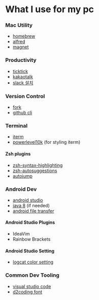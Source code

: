 # What I use for my pc

### Mac Utility
- [homebrew](https://brew.sh/)
- [alfred](https://www.alfredapp.com/)
- [magnet](https://apps.apple.com/kr/app/magnet/id441258766?l=en&mt=12)

### Productivity
- [ticktick](https://apps.apple.com/kr/app/ticktick-to-do-list-calendar/id966085870?l=en&mt=12)
- [kakaotalk](https://apps.apple.com/kr/app/kakaotalk/id869223134?l=en&mt=12)
- [slack 설치](https://apps.apple.com/kr/app/slack-for-desktop/id803453959?l=en&mt=12)

### Version Control
- [fork](https://git-fork.com/)
- [github cli](https://github.com/cli/cli#installation)

### Terminal
- [iterm](https://iterm2.com/)
- [powerlevel10k](https://github.com/romkatv/powerlevel10k) (for styling iterm)

#### Zsh plugins
- [zsh-syntax-highlighting](https://github.com/zsh-users/zsh-syntax-highlighting/blob/master/INSTALL.md)
- [zsh-autosuggestions](https://github.com/zsh-users/zsh-autosuggestions/blob/master/INSTALL.md#oh-my-zsh)
- [autojump](https://github.com/wting/autojump)

### Android Dev
- [android studio](https://www.google.com/aclk?sa=l&ai=DChcSEwiQ9qyh4ab2AhVVwRYFHRKZA-4YABAAGgJ0bA&sig=AOD64_1X9T6nqPgcqWl34Zvj2A3nkW6tIg&q&adurl&ved=2ahUKEwj4jqah4ab2AhUF82EKHWb0DlgQ0Qx6BAgCEAE)
- [java 8](https://www.oracle.com/kr/java/technologies/javase/javase8-archive-downloads.html) (if needed)
- [android file transfer](https://www.android.com/filetransfer/)

#### Android Studio Plugins
- IdeaVim
- Rainbow Brackets

#### Android Studio Setting
- [logcat color setting](https://stackoverflow.com/questions/39993867/android-studio-logcat-colors)

### Common Dev Tooling
- [visual studio code](https://code.visualstudio.com/download)
- [d2coding font](https://github.com/naver/d2codingfont)
